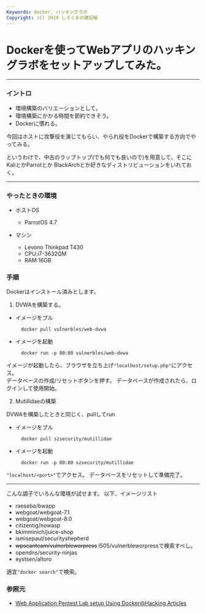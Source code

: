 ```yaml
---
Keywords: docker, ハッキングラボ
Copyright: (C) 2019 しろくまの雑記帳
---
```


# Dockerを使ってWebアプリのハッキングラボをセットアップしてみた。

---

### イントロ

* 環境構築のバリエーションとして。
* 環境構築にかかる時間を節約できそう。
* Dockerに慣れる。
  

今回はホストに攻撃役を演じてもらい、やられ役をDockerで構築する方向でやってみる。

というわけで、中古のラップトップ(でも何でも良いので)を用意して、そこにKaliとかParrotとか
BlackArchとか好きなディストリビューションをいれておく。



---

### やったときの環境

* ホストOS
    * ParrotOS 4.7

* マシン
    * Levono Thinkpad T430
    * CPU:i7-3632QM
    * RAM:16GB

### 手順

Dockerはインストール済みとします。

1. DVWAを構築する。

* イメージをプル

        docker pull vulnerbles/web-dvwa

* イメージを起動

        docker run -p 80:80 vulnerbles/web-dvwa

イメージが起動したら、ブラウザを立ち上げ`"localhost/setup.php"`にアクセス。  
データベースの作成/リセットボタンを押す。
データベースが作成されたら、ログインして使用開始。

2. Mutillidaeの構築

DVWAを構築したときと同じく、pullしてrun

* イメージをプル

        docker pull szsecurity/mutillidae

* イメージを起動

        docker run -p 80:80 szsecurity/mutillidae

`"localhost/<port>"`でアクセス。
データベースをリセットして準備完了。

---

こんな調子でいろんな環境が試せます。
以下、イメージリスト

* raeseba/bwapp
* webgoat/webgoat-7.1
* webgoat/webgoat-8.0
* citizentig/nowasp
* bkimminich/juice-shop
* ismisepaul/securityshepherd
* ~~wpscanteam/vulnerbleworpress~~
  l505/vulnerbleworpressで検索すべし。
* opendns/security-ninjas
* eystsen/altoro

適宜`"docker search"`で検索。

### 参照元

* [Web Application Pentest Lab setup Using Docker@Hacking Articles](https://www.hackingarticles.in/web-application-pentest-lab-setup-using-docker/)
